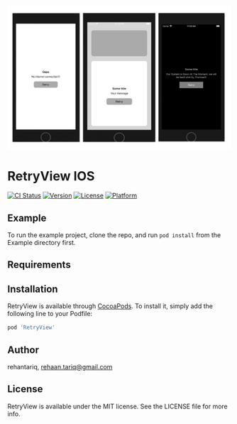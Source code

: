 

<p align="center">
<img src='https://github.com/Rehantariq/RetryView/blob/master/Example/RetryView/Images.xcassets/retryview-1.imageset/retryview-1.jpg' />
</p>

# RetryView IOS

[![CI Status](https://img.shields.io/travis/rehantariq/RetryView.svg?style=flat)](https://travis-ci.org/rehantariq/RetryView)
[![Version](https://img.shields.io/cocoapods/v/RetryView.svg?style=flat)](https://cocoapods.org/pods/RetryView)
[![License](https://img.shields.io/cocoapods/l/RetryView.svg?style=flat)](https://cocoapods.org/pods/RetryView)
[![Platform](https://img.shields.io/cocoapods/p/RetryView.svg?style=flat)](https://cocoapods.org/pods/RetryView)

## Example

To run the example project, clone the repo, and run `pod install` from the Example directory first.

## Requirements

## Installation

RetryView is available through [CocoaPods](https://cocoapods.org). To install
it, simply add the following line to your Podfile:

```ruby
pod 'RetryView'
```

## Author

rehantariq, rehaan.tariq@gmail.com

## License

RetryView is available under the MIT license. See the LICENSE file for more info.

